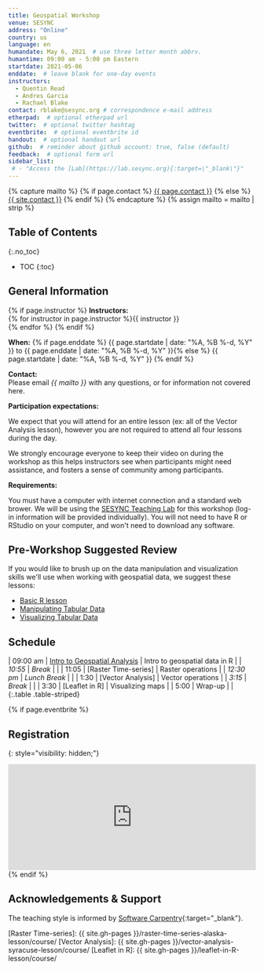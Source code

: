 ```yaml
---
title: Geospatial Workshop
venue: SESYNC
address: "Online"
country: us
language: en
humandate: May 6, 2021  # use three letter month abbrv.
humantime: 09:00 am - 5:00 pm Eastern
startdate: 2021-05-06
enddate:  # leave blank for one-day events
instructors:
  - Quentin Read
  - Andres Garcia
  - Rachael Blake
contact: rblake@sesync.org # correspondence e-mail address
etherpad:  # optional etherpad url
twitter:  # optional twitter hashtag
eventbrite:  # optional eventbrite id
handout:  # optional handout url
github:  # reminder about github account: true, false (default)
feedback:  # optional form url
sidebar_list:
 # - "Access the [Lab](https://lab.sesync.org){:target=\"_blank\"}"
---
```


{% capture mailto %}
{% if page.contact %}
  <a href='mailto:{{page.contact}}'>{{ page.contact }}</a>
{% else %}
  <a href='mailto:{{site.contact}}'>{{ site.contact }}</a>
{% endif %}
{% endcapture %}
{% assign mailto = mailto | strip %}

## Table of Contents
{:.no_toc}

* TOC
{:toc}

## General Information

[//]: # " Write event description. "

{% if page.instructor %}
**Instructors:**  
{% for instructor in page.instructor %}{{ instructor }}  
{% endfor %}
{% endif %}

**When:**   {% if page.enddate %}
{{ page.startdate | date: "%A, %B %-d, %Y" }} to {{ page.enddate | date: "%A, %B %-d, %Y" }}{% else %}
{{ page.startdate | date: "%A, %B %-d, %Y" }}
{% endif %}

**Contact:**  
Please email *{{ mailto }}* with any questions, or for information not covered here.

**Participation expectations:**  

We expect that you will attend for an entire lesson (ex: all of the Vector Analysis lesson), however you are not required to attend all four lessons during the day.  

We strongly encourage everyone to keep their video on during the workshop as this helps instructors see when participants might need assistance, and fosters a sense of community among participants.  

**Requirements:**

You must have a computer with internet connection and a standard web brower.  We will be using the [SESYNC Teaching Lab](https://lab.sesync.org/) for this workshop (log-in information will be provided individually).  You will not need to have R or RStudio on your computer, and won't need to download any software.  

## Pre-Workshop Suggested Review

If you would like to brush up on the data manipulation and visualization skills we'll use when working with geospatial data, we suggest these lessons: 

 - [Basic R lesson](https://cyberhelp.sesync.org/basic-R-lesson/) 
 - [Manipulating Tabular Data](https://cyberhelp.sesync.org/census-data-manipulation-in-R-lesson/)
 - [Visualizing Tabular Data](https://cyberhelp.sesync.org/graphics-with-ggplot2-lesson/)


## Schedule

[//]: # " Edit this table to show the agenda. "

|   09:00 am | [Intro to Geospatial Analysis] | Intro to geospatial data in R    |
|    *10:55* | *Break*                        |                                  |
|      11:05 | [Raster Time-series]           | Raster operations                |
| *12:30 pm* | *Lunch Break*                  |                                  |
|       1:30 | [Vector Analysis]              | Vector operations                |
|     *3:15* | *Break*                        |                                  |
|       3:30 | [Leaflet in R]                 | Visualizing maps                 |
|       5:00 | Wrap-up                        |                                  |
{:.table .table-striped}

{% if page.eventbrite %}
## Registration
{: style="visibility: hidden;"}

<iframe src="https://www.eventbrite.com/tickets-external?eid={{ page.eventbrite }}&ref=etckt" frameborder="0" width="100%" height="216px" scrolling="no"></iframe>
{% endif %}

## Acknowledgements & Support

The teaching style is informed by [Software Carpentry](http://software-carpentry.org){:target="_blank"}.

[//]: # " Specify any referenced links with the appropriate url. "
[//]: # " {{ site.gh-pages }} points to the root of the SESYNC-CI organization. "

[Intro to Geospatial Analysis]: https://pmarchand1.github.io/atelier_rgeo/rgeo_workshop.html
[Raster Time-series]: {{ site.gh-pages }}/raster-time-series-alaska-lesson/course/
[Vector Analysis]: {{ site.gh-pages }}/vector-analysis-syracuse-lesson/course/
[Leaflet in R]: {{ site.gh-pages }}/leaflet-in-R-lesson/course/
